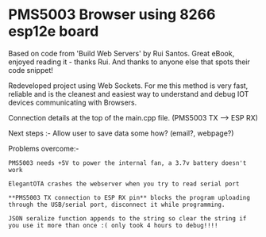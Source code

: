 # PMS5003 Browser using 8266 esp12e board
Based on code from 'Build Web Servers' by Rui Santos. Great eBook, enjoyed reading it - thanks Rui. And thanks to anyone else that spots their code snippet! 

Redeveloped project using Web Sockets. For me this method is very fast, reliable and is the cleanest and easiest way to understand and debug IOT devices communicating with Browsers.

Connection details at the top of the main.cpp file. (PMS5003 TX --> ESP RX)

Next steps :- 
  Allow user to save data some how? (email?, webpage?)
  
Problems overcome:-

    PMS5003 needs +5V to power the internal fan, a 3.7v battery doesn't work
  
    ElegantOTA crashes the webserver when you try to read serial port
  
    **PMS5003 TX connection to ESP RX pin** blocks the program uploading through the USB/serial port, disconnect it while programming.
  
    JSON seralize function appends to the string so clear the string if you use it more than once :( only took 4 hours to debug!!!!
  
